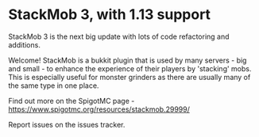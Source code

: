 # StackMob 3, with 1.13 support

StackMob 3 is the next big update with lots of code refactoring and additions.

Welcome! StackMob is a bukkit plugin that is used by many servers - big and small - to enhance the experience of their players by
'stacking' mobs. This is especially useful for monster grinders as there are usually many of the same type in one place.

Find out more on the SpigotMC page - https://www.spigotmc.org/resources/stackmob.29999/

Report issues on the issues tracker.
